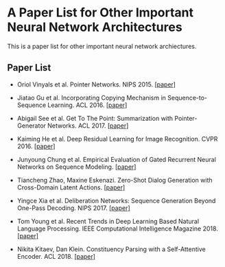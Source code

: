 # A Paper List for Other Important Neural Network Architectures

This is a paper list for other important neural network archiectures.

## Paper List

- Oriol Vinyals et al. Pointer Networks. NIPS 2015. [[paper]][1]

- Jiatao Gu et al. Incorporating Copying Mechanism in Sequence-to-Sequence Learning. ACL 2016. [[paper]][2]

- Abigail See et al. Get To The Point: Summarization with Pointer-Generator Networks. ACL 2017. [[paper]][3]

- Kaiming He et al. Deep Residual Learning for Image Recognition. CVPR 2016. [[paper]][4]

- Junyoung Chung et al. Empirical Evaluation of Gated Recurrent Neural Networks on Sequence Modeling. [[paper]][5]

- Tiancheng Zhao, Maxine Eskenazi. Zero-Shot Dialog Generation with Cross-Domain Latent Actions. [[paper]][6]

- Yingce Xia et al. Deliberation Networks: Sequence Generation Beyond One-Pass Decoding. NIPS 2017. [[paper]][7]

- Tom Young et al. Recent Trends in Deep Learning Based Natural Language Processing. IEEE Computational Intelligence Magazine 2018. [[paper]][8]

- Nikita Kitaev, Dan Klein. Constituency Parsing with a Self-Attentive Encoder. ACL 2018. [[paper]][9]

[1]:https://arxiv.org/abs/1506.03134
[2]:https://arxiv.org/abs/1603.06393
[3]:https://arxiv.org/abs/1704.04368
[4]:https://arxiv.org/abs/1512.03385
[5]:https://arxiv.org/abs/1412.3555
[6]:https://arxiv.org/abs/1805.04803
[7]:http://papers.nips.cc/paper/6775-deliberation-networks-sequence-generation-beyond-one-pass-decoding.pdf
[8]:https://arxiv.org/abs/1708.02709
[9]:https://arxiv.org/abs/1805.01052